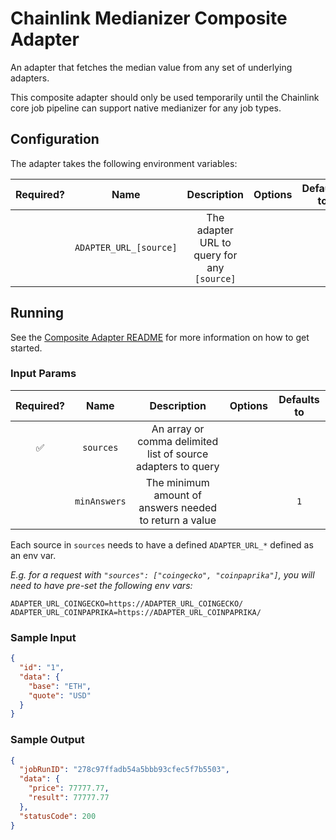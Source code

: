 # Chainlink Medianizer Composite Adapter

An adapter that fetches the median value from any set of underlying adapters.

This composite adapter should only be used temporarily until the Chainlink core job pipeline can support native
medianizer for any job types.

## Configuration

The adapter takes the following environment variables:

| Required? |          Name          |                 Description                 | Options | Defaults to |
| :-------: | :--------------------: | :-----------------------------------------: | :-----: | :---------: |
|           | `ADAPTER_URL_[source]` | The adapter URL to query for any `[source]` |         |             |

## Running

See the [Composite Adapter README](../README.md) for more information on how to get started.

### Input Params

| Required? |     Name     |                         Description                          | Options | Defaults to |
| :-------: | :----------: | :----------------------------------------------------------: | :-----: | :---------: |
|    ✅     |  `sources`   | An array or comma delimited list of source adapters to query |         |             |
|           | `minAnswers` |    The minimum amount of answers needed to return a value    |         |     `1`     |

Each source in `sources` needs to have a defined `ADAPTER_URL_*` defined as an env var.

_E.g. for a request with `"sources": ["coingecko", "coinpaprika"]`, you will need to have pre-set the following env vars:_

```
ADAPTER_URL_COINGECKO=https://ADAPTER_URL_COINGECKO/
ADAPTER_URL_COINPAPRIKA=https://ADAPTER_URL_COINPAPRIKA/
```

### Sample Input

```json
{
  "id": "1",
  "data": {
    "base": "ETH",
    "quote": "USD"
  }
}
```

### Sample Output

```json
{
  "jobRunID": "278c97ffadb54a5bbb93cfec5f7b5503",
  "data": {
    "price": 77777.77,
    "result": 77777.77
  },
  "statusCode": 200
}
```
